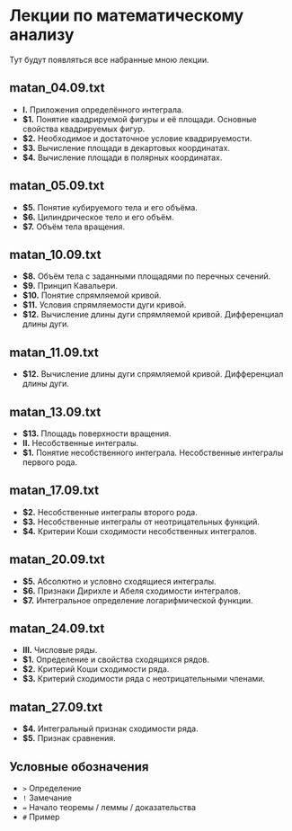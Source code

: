 # Лекции по математическому анализу

Тут будут появляться все набранные мною лекции.

## matan\_04.09.txt
* __I.__ Приложения определённого интеграла.
* __$1.__ Понятие квадрируемой фигуры и её площади. Основные свойства квадрируемых фигур.
* __$2.__ Необходимое и достаточное условие квадрируемости.
* __$3.__ Вычисление площади в декартовых координатах.
* __$4.__ Вычисление площади в полярных координатах.

## matan\_05.09.txt
* __$5.__ Понятие кубируемого тела и его объёма.
* __$6.__ Цилиндрическое тело и его объём.
* __$7.__ Объём тела вращения.

## matan\_10.09.txt
* __$8.__ Объём тела с заданными площадями по перечных сечений.
* __$9.__ Принцип Кавальери.
* __$10.__ Понятие спрямляемой кривой.
* __$11.__ Условия спрямляемости дуги кривой.
* __$12.__ Вычисление длины дуги спрямляемой кривой. Дифференциал длины дуги.

## matan\_11.09.txt
* __$12.__ Вычисление длины дуги спрямляемой кривой. Дифференциал длины дуги.

## matan\_13.09.txt
* __$13.__ Площадь поверхности вращения.
* __II.__ Несобственные интегралы.
* __$1.__ Понятие несобственного интеграла. Несобственные интегралы первого рода.

## matan\_17.09.txt
* __$2.__ Несобственные интегралы второго рода.
* __$3.__ Несобственные интегралы от неотрицательных функций.
* __$4.__ Критерии Коши сходимости несобственных интегралов.

## matan\_20.09.txt
* __$5.__ Абсолютно и условно сходящиеся интегралы.
* __$6.__ Признаки Дирихле и Абеля сходимости интегралов.
* __$7.__ Интегральное определение логарифмической функции.

## matan\_24.09.txt
* __III.__ Числовые ряды.
* __$1.__ Определение и свойства сходящихся рядов.
* __$2.__ Критерий Коши сходимости ряда.
* __$3.__ Критерий сходимости ряда с неотрицательными членами.

## matan\_27.09.txt
* __$4.__ Интегральный признак сходимости ряда.
* __$5.__ Признак сравнения.

## Условные обозначения
* `>` Определение
* `!` Замечание
* `=` Начало теоремы / леммы / доказательства
* `#` Пример
